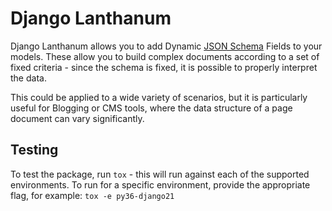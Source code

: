 Django Lanthanum
================

Django Lanthanum allows you to add Dynamic [JSON Schema](https://json-schema.org/) Fields to your models. These allow you to build complex documents according to a set of fixed criteria - since the schema is fixed, it is possible to properly interpret the data.

This could be applied to a wide variety of scenarios, but it is particularly useful for Blogging or CMS tools, where the data structure of a page document can vary significantly.


Testing
-------

To test the package, run `tox` - this will run against each of the supported environments. To run for a specific environment, provide the appropriate flag, for example: `tox -e py36-django21`
